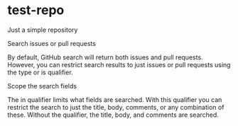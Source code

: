 # test-repo
Just a simple repository

Search issues or pull requests

By default, GitHub search will return both issues and pull requests. However, you can restrict search results to just issues or pull requests using the type or is qualifier.

Scope the search fields

The in qualifier limits what fields are searched. With this qualifier you can restrict the search to just the title, body, comments, or any combination of these. Without the qualifier, the title, body, and comments are searched.
